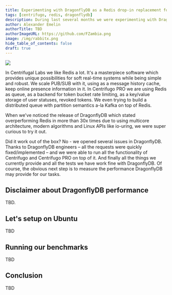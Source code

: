 ```yaml
---
title: Experimenting with DragonflyDB as a Redis drop-in replacement for Centrifugo engine
tags: [centrifugo, redis, dragonflydb]
description: During last several months we were experimenting with DragonflyDB ...
author: Alexander Emelin
authorTitle: TBD
authorImageURL: https://github.com/FZambia.png
image: /img/rabbitx.png
hide_table_of_contents: false
draft: true
---
```


<img src="/img/centrifugo_dragonflydb_cover.png" />

In Centrifugal Labs we like Redis a lot. It's a masterpiece software which provides unique possibilities for soft real-time systems while being simple and robust. We scale PUB/SUB with it, using as a message history cache, keep online presence information in it. In Centrifugo PRO we are using Redis as queue, as a backend for token bucket rate limiting, as a key/value storage of user statuses, revoked tokens. We even trying to build a distributed queue with partition semantics a-la Kafka on top of Redis.

When we've noticed the release of DragonflyDB which stated overperforming Redis in more than 30x times due to using multicore architecture, modern algorithms and Linux APIs like io-uring, we were super curious to try it out.

<!--truncate-->

Did it work out of the box? No - we opened several issues in DragonflyDB. Thanks to DragonflyDB engineers – all the requests were quickly fixed/implemented – and we were able to run all the functionality of Centrifugo and Centrifugo PRO on top of it. And finally all the things we currently provide and all the tests we have work fine with DragonflyDB. Of course, the obvious next step is to measure the performance DragonflyDB may provide for our tasks.

## Disclaimer about DragonflyDB performance

TBD.

## Let's setup on Ubuntu

TBD

## Running our benchmarks

TBD

## Conclusion

TBD

